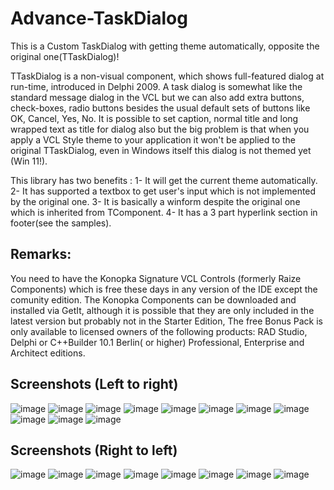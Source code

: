 # Advance-TaskDialog
This is a Custom TaskDialog with getting theme automatically, opposite the original one(TTaskDialog)!

TTaskDialog  is a non-visual component, which shows full-featured dialog at run-time, introduced in Delphi 2009.
A task dialog is somewhat like the standard message dialog in the VCL but we can also add extra buttons, check-boxes, radio buttons besides the usual default sets of buttons like OK, Cancel, Yes, No. 
It is possible to set caption, normal title and long wrapped text as title for dialog also but the big problem is that when you apply a VCL Style theme to your application it won't be applied to the original TTaskDialog,
even in Windows itself this dialog is not themed yet (Win 11!).

This library has two benefits :
  1- It will get the current theme automatically.
  2- It has supported a textbox to get user's input which is not implemented by the original one.
  3- It is basically a winform despite the original one which is inherited from TComponent.
  4- It has a 3 part hyperlink section in footer(see the samples).



## Remarks:<br>
You need to have the Konopka Signature VCL Controls (formerly Raize Components) which is free these days in any version of the IDE except the comunity edition.
The Konopka Components can be downloaded and installed via GetIt, although it is possible that they are only included in the latest version but probably not in the Starter Edition, The free Bonus Pack is only available to licensed owners of the following products: RAD Studio, Delphi or C++Builder 10.1 Berlin( or higher) Professional, Enterprise and Architect editions.


## Screenshots (Left to right)
![image](https://github.com/AliDehbansiahkarbon/Advance-TaskDialog/assets/5601608/f70a1adb-ace7-4018-8def-21ed79f3a1a3)
![image](https://github.com/AliDehbansiahkarbon/Advance-TaskDialog/assets/5601608/7160b9d7-1b7d-47d4-b84f-f6053b9ddb04)
![image](https://github.com/AliDehbansiahkarbon/Advance-TaskDialog/assets/5601608/4606cf3a-8cd3-4220-aa23-1b828dd503d4)
![image](https://github.com/AliDehbansiahkarbon/Advance-TaskDialog/assets/5601608/2c43638c-2bbd-437b-95b3-9f7cbe6d28d8)
![image](https://github.com/AliDehbansiahkarbon/Advance-TaskDialog/assets/5601608/8b8da943-9bf0-41cb-83ee-439c4a92d245)
![image](https://github.com/AliDehbansiahkarbon/Advance-TaskDialog/assets/5601608/dc665514-ab64-43e9-97de-a6bb5df6b8e8)
![image](https://github.com/AliDehbansiahkarbon/Advance-TaskDialog/assets/5601608/1fd3af71-6190-475b-8c31-3cc51dbb5dfa)
![image](https://github.com/AliDehbansiahkarbon/Advance-TaskDialog/assets/5601608/09554ad9-3cbe-4fe4-9052-94c280b2ee69)
![image](https://github.com/AliDehbansiahkarbon/Advance-TaskDialog/assets/5601608/3a0a8487-1dc9-46c3-9df3-264796c29755)
![image](https://github.com/AliDehbansiahkarbon/Advance-TaskDialog/assets/5601608/15ac8bb3-8184-4994-b923-0720ab474d1f)
![image](https://github.com/AliDehbansiahkarbon/Advance-TaskDialog/assets/5601608/b15e977f-4544-433a-97c0-d2bb86503845)

## Screenshots (Right to left)
![image](https://github.com/AliDehbansiahkarbon/Advance-TaskDialog/assets/5601608/f2e42f51-f909-4c23-b92c-51af311742c7)
![image](https://github.com/AliDehbansiahkarbon/Advance-TaskDialog/assets/5601608/1ed1b7d6-72d7-488d-9891-8c2c52b06ce9)
![image](https://github.com/AliDehbansiahkarbon/Advance-TaskDialog/assets/5601608/47486944-dd67-44b1-929d-092d9c609542)
![image](https://github.com/AliDehbansiahkarbon/Advance-TaskDialog/assets/5601608/7a373d1d-86c7-4999-bb42-2e59c34d4ea2)
![image](https://github.com/AliDehbansiahkarbon/Advance-TaskDialog/assets/5601608/f26b01a6-f9a5-426d-9f76-5e55d90459c2)
![image](https://github.com/AliDehbansiahkarbon/Advance-TaskDialog/assets/5601608/b1a781a7-53d9-4e95-97e4-59e1a2779740)
![image](https://github.com/AliDehbansiahkarbon/Advance-TaskDialog/assets/5601608/fa45561e-f2b7-4b9a-b6b0-b53b9cb324c1)
![image](https://github.com/AliDehbansiahkarbon/Advance-TaskDialog/assets/5601608/09f70d59-dc60-4fe5-8099-2bbb7b6113ec)


